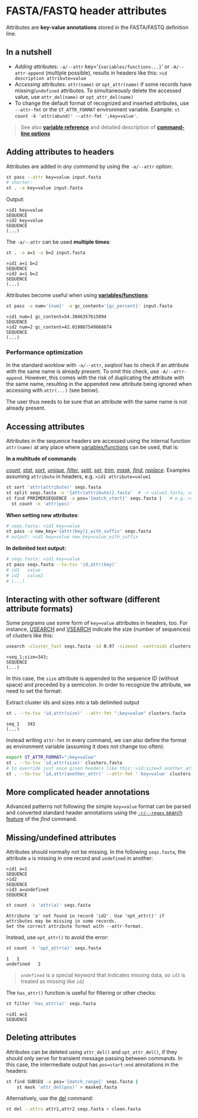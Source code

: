 # FASTA/FASTQ header attributes

Attributes are **key-value annotations** stored in the FASTA/FASTQ definition
line.

## In a nutshell

* *Adding* attributes: `-a/--attr` key='`{variables/functions...}`'
  or `-A/--attr-append` (multiple possible), results in headers like
  this: `>id description attribute=value`
* *Accessing* attributes: `attr(name)` or `opt_attr(name)` if some records
   have missing/`undefined` attributes.
  To simultaneously delete the accessed value, use `attr_del(name)` or `opt_attr_del(name)`
* To change the default format of recognized and inserted attributes, use
  `--attr-fmt` or the `ST_ATTR_FORMAT` environment variable.
  Example: `st count -k 'attr(abund)' --attr-fmt ';key=value'`.

> See also **[variable reference](var_reference.md/#header-attributes)**
> and detailed description of **[command-line options](opts.md)**

## Adding attributes to headers

Attributes are added in *any command* by using the `-a/--attr` option:

```sh
st pass --attr key=value input.fasta
# shorter:
st . -a key=value input.fasta
```

Output:

```
>id1 key=value
SEQUENCE
>id2 key=value
SEQUENCE
(...)
```

The `-a/--attr` can be used **multiple times**:

```sh
st . -a a=1 -a b=2 input.fasta
```

```
>id1 a=1 b=2
SEQUENCE
>id2 a=1 b=2
SEQUENCE
(...)
```

Attributes become useful when using **[variables/functions](variables.md)**:

```sh
st pass -a num='{num}' -a gc_content='{gc_percent}' input.fasta
```

```
>id1 num=1 gc_content=54.3046357615894
SEQUENCE
>id2 num=2 gc_content=42.019867549668874
SEQUENCE
(...)
```

### Performance optimization

In the standard worklow with `-a/--attr`, *seqtool* has to check if an attribute
with the same name is already present. To omit this check, use `-A/--attr-append`.
However, this comes with the risk of duplicating the attribute with the same name,
resulting in the appended new attribute being ignored when accessing with `attr(...)`
(see below).

The user thus needs to be sure that an attribute with the same name is not already present.

## Accessing attributes

Attributes in the sequence headers are accessed using the internal function `attr(name)` at any place where [variables/functions](variables.md) can be used, that is:

**In a multitude of commands**:

*[count](count.md)*, *[stat](stat.md)*, *[sort](sort.md)*, *[unique](unique.md)*, *[filter](filter.md)*, *[split](split.md)*, *[set](set.md)*, *[trim](trim.md)*, *[mask](mask.md)*, *[find](find.md)*, *[replace](replace.md)*. Examples assuming `attribute` in headers, e.g. `>id1 attribute=value1`

```sh
st sort 'attr(attribute)' seqs.fasta
st split seqs.fasta -o '{attr(attribute)}.fasta'  # -> value1.fasta, value2.fasta, etc.
st find PRRIMERSEQUENCE -a pos='{match_start}' seqs.fasta |   # e.g. >id1 pos=2
  st count -k 'attr(pos)'
```

**When setting new attributes**:

```sh
# seqs.fasta: >id1 key=value
st pass -a new_key='{attr(key)}_with_suffix' seqs.fasta
# output: >id1 key=value new_key=value_with_suffix
```

**In delimited text output:**

```sh
# seqs.fasta: >id1 key=value
st pass seqs.fasta --to-tsv 'id,attr(key)'
# id1   value
# id2   value2
# (...)
```

## Interacting with other software (different attribute formats)

Some programs use some form of `key=value` attributes in headers, too. For instance, [USEARCH](https://drive5.com/usearch/) and [VSEARCH](https://github.com/torognes/vsearch) indicate the size (number of sequences) of clusters like this:


```sh
usearch -cluster_fast seqs.fasta -id 0.97 -sizeout -centroids clusters.fasta
```
```
>seq_1;size=343;
SEQUENCE
(...)
```

In this case, the `size` attribute is appended to the sequence ID (without space) and preceded by a semicolon. In order to recognize the attribute, we need to set the format:


Extract cluster ids and sizes into a tab delimited output

```sh
st . --to-tsv 'id,attr(size)' --attr-fmt ";key=value" clusters.fasta
```
```
seq_1 	343
(...)
```

Instead writing `attr-fmt` in every command, we can also define the format as environment variable (assuming it does not change too often):

```sh
export ST_ATTR_FORMAT=";key=value"
st . --to-tsv 'id,attr(size)' clusters.fasta
# to override just once given headers like this: >id;size=5 another_attr=somevalue
st . --to-tsv 'id,attr(another_attr)' --attr-fmt ' key=value' clusters.fasta
```

## More complicated header annotations

Advanced patterns not following the simple `key=value` format can be parsed
and converted standard header annotations using the 
[`-r/--regex` search feature](find.md#searching-in-headers) of the *find* command.


## Missing/undefined attributes

Attributes should normally not be missing. In the following `seqs.fasta`,
the attribute `a` is missing in one record and `undefined` in another:

```
>id1 a=1
SEQUENCE
>id2
SEQUENCE
>id3 a=undefined
SEQUENCE
```

```sh
st count -k 'attr(a)' seqs.fasta
```

```
Attribute 'a' not found in record 'id2'. Use 'opt_attr()' if attributes may be missing in some records.
Set the correct attribute format with --attr-format.
```

Instead, use `opt_attr()` to avoid the error:

```sh
st count -k 'opt_attr(a)' seqs.fasta
```

```
1	1
undefined	2
```

> `undefined` is a special keyword that indicates missing data, so
> `id3` is treated as missing like `id2`

The `has_attr()` function is useful for filtering or other checks:


```sh
st filter 'has_attr(a)' seqs.fasta
```
```
>id1 a=1
SEQUENCE
```

## Deleting attributes

Attributes can be deleted using `attr_del()` and `opt_attr_del()`, if they should only serve for transient message passing between commands. In this case, the intermediate output has `pos=start:end` annotations in the headers:

```sh
st find SUBSEQ -a pos='{match_range}' seqs.fasta |
    st mask 'attr_del(pos)' > masked.fasta
```

Alternatively, use the [del](del.md) command:

```sh
st del --attrs attr1,attr2 seqs.fasta > clean.fasta
```
